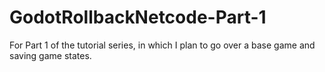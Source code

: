 # GodotRollbackNetcode-Part-1


For Part 1 of the tutorial series, in which I plan to go over a base game and saving game states.
